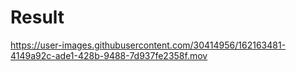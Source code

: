 <h1>Result</h1>

https://user-images.githubusercontent.com/30414956/162163481-4149a92c-ade1-428b-9488-7d937fe2358f.mov




